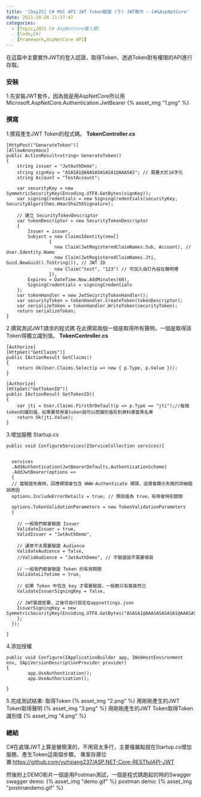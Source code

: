 ```yaml
---
title: '[Day25] C# MVC API JWT Token驗證 (下) JWT實作 - C#&AspNetCore'
date: 2021-10-28 21:57:47
categories:  
  - [Topic,2021 C# AspNetCore鐵人賽]
  - [Code,C#]  
  - [Framework,AspNetCore API]
---
```

在這篇中主要實作JWT的登入認證，取得Token、透過Token對有權限的API進行存取。

### 安裝
1.先安裝JWT套件，因為我是用AspNetCore所以用
Microsoft.AspNetCore.Authentication.JwtBearer
{% asset_img "1.png" %}

### 撰寫
1.撰寫產生JWT Token的程式碼。
**TokenController.cs**
```
[HttpPost("GenerateToken")]
[AllowAnonymous]
public ActionResult<string> GenerateToken()
{
    string issuer = "JwtAuthDemo";
    string signKey = "ASASA1@AAASASASASA1@AAASAS"; // 需要大於16字元
    string Account = "TestAccount";
  
    var securityKey = new SymmetricSecurityKey(Encoding.UTF8.GetBytes(signKey));
    var signingCredentials = new SigningCredentials(securityKey, SecurityAlgorithms.HmacSha256Signature);

    // 建立 SecurityTokenDescriptor
    var tokenDescriptor = new SecurityTokenDescriptor
    {
        Issuer = issuer,
        Subject = new ClaimsIdentity(new[]
                {
                  new Claim(JwtRegisteredClaimNames.Sub, Account), // User.Identity.Name
                  new Claim(JwtRegisteredClaimNames.Jti, Guid.NewGuid().ToString()), // JWT ID
                  new Claim("test", "123") // 可加入自訂內容在聲明裡
                }),
        Expires = DateTime.Now.AddMinutes(60),
        SigningCredentials = signingCredentials
    };
    var tokenHandler = new JwtSecurityTokenHandler();
    var securityToken = tokenHandler.CreateToken(tokenDescriptor);
    var serializeToken = tokenHandler.WriteToken(securityToken);
    return serializeToken;
}
```

2.撰寫測試JWT請求的程式碼
在此撰寫兩個一個是取得所有聲明，一個是取得該Token得獨立識別值。
**TokenController.cs**
```
[Authorize]
[HttpGet("GetClaims")]
public IActionResult GetClaims()
{
    return Ok(User.Claims.Select(p => new { p.Type, p.Value }));
}

[Authorize]
[HttpGet("GetTokenID")]
public IActionResult GetTokenID()
{
    var jti = User.Claims.FirstOrDefault(p => p.Type == "jti");//每個token的識別值，如果要禁用某token就可以把識別值存到資料庫當黑名單
    return Ok(jti.Value);
}
```
3.增加服務
Startup.cs
```
public void ConfigureServices(IServiceCollection services){
  

  services
  .AddAuthentication(JwtBearerDefaults.AuthenticationScheme)
  .AddJwtBearer(options =>
  {
  // 當驗證失敗時，回應標頭會包含 WWW-Authenticate 標頭，這裡會顯示失敗的詳細錯誤原因
  options.IncludeErrorDetails = true; // 預設值為 true，有時會特別關閉

  options.TokenValidationParameters = new TokenValidationParameters
  {

    // 一般我們都會驗證 Issuer
    ValidateIssuer = true,
    ValidIssuer = "JwtAuthDemo",

    // 通常不太需要驗證 Audience
    ValidateAudience = false,
    //ValidAudience = "JwtAuthDemo", // 不驗證就不需要填寫

    // 一般我們都會驗證 Token 的有效期間
    ValidateLifetime = true,

    // 如果 Token 中包含 key 才需要驗證，一般都只有簽章而已
    ValidateIssuerSigningKey = false,

    // JWT簽證密要，之後可自行設定在appsettings.json
    IssuerSigningKey = new SymmetricSecurityKey(Encoding.UTF8.GetBytes("ASASA1@AAASASASASA1@AAASAS"))
    };
  });

}
```

4.添加授權
```
public void Configure(IApplicationBuilder app, IWebHostEnvironment env, IApiVersionDescriptionProvider provider)
{
        app.UseAuthentication(); 
        app.UseAuthorization();

}
```

5.完成測試結果:
取得Token
{% asset_img "2.png" %}
用剛剛產生的JWT Token取得聲明
{% asset_img "3.png" %}
用剛剛產生的JWT Token取得Token識別值
{% asset_img "4.png" %}


### 總結
C#在處理JWT上算是蠻簡潔的，不用寫太多行，主要複雜點就在Startup.cs增加服務、產生Token這兩個步驟。
專案存庫位置:https://github.com/yuhsiang237/ASP.NET-Core-RESTfulAPI-JWT

然後附上DEMO影片一個是用Postman測試，一個是程式碼跑起的時的Swagger
swagger demo:
{% asset_img "demo.gif" %}
postman demo:
{% asset_img "postmandemo.gif" %}


